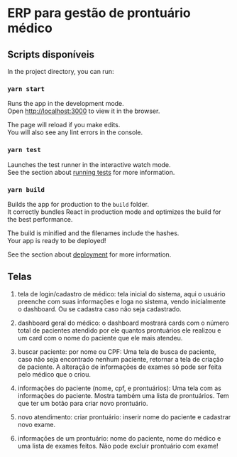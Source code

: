# ERP para gestão de prontuário médico

## Scripts disponíveis

In the project directory, you can run:

### `yarn start`

Runs the app in the development mode.\
Open [http://localhost:3000](http://localhost:3000) to view it in the browser.

The page will reload if you make edits.\
You will also see any lint errors in the console.

### `yarn test`

Launches the test runner in the interactive watch mode.\
See the section about [running tests](https://facebook.github.io/create-react-app/docs/running-tests) for more information.

### `yarn build`

Builds the app for production to the `build` folder.\
It correctly bundles React in production mode and optimizes the build for the best performance.

The build is minified and the filenames include the hashes.\
Your app is ready to be deployed!

See the section about [deployment](https://facebook.github.io/create-react-app/docs/deployment) for more information.

## Telas
1. tela de login/cadastro de médico:
tela inicial do sistema, aqui o usuário preenche com suas informações
e loga no sistema, vendo inicialmente o dashboard. Ou se cadastra caso
não seja cadastrado.

2. dashboard geral do médico:
o dashboard mostrará cards com o número total de pacientes atendido por ele
quantos prontuários ele realizou e um card com o nome do paciente que ele mais
atendeu.

3. buscar paciente: por nome ou CPF:
Uma tela de busca de paciente, caso não seja encontrado nenhum paciente,
retornar a tela de criação de paciente. A alteração de informações de exames
só pode ser feita pelo médico que o criou.

4. informações do paciente (nome, cpf, e prontuários):
Uma tela com as informações do paciente. Mostra também uma lista de prontuários.
Tem que ter um botão para criar novo prontuário.

5. novo atendimento: criar prontuário:
inserir nome do paciente e cadastrar novo exame.

6. informações de um prontuário:
nome do paciente, nome do médico e uma lista de exames feitos. Não pode excluir
prontuário com exame!
